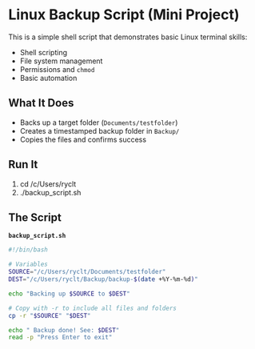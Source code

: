 # Linux Backup Script (Mini Project)

This is a simple shell script that demonstrates basic Linux terminal skills:  
- Shell scripting  
- File system management  
- Permissions and `chmod`  
- Basic automation

##  What It Does

- Backs up a target folder (`Documents/testfolder`)  
- Creates a timestamped backup folder in `Backup/`  
- Copies the files and confirms success

## Run It
1. cd /c/Users/ryclt
2. ./backup_script.sh
   
##  The Script

**`backup_script.sh`**

```bash
#!/bin/bash

# Variables
SOURCE="/c/Users/ryclt/Documents/testfolder"
DEST="/c/Users/ryclt/Backup/backup-$(date +%Y-%m-%d)"

echo "Backing up $SOURCE to $DEST"

# Copy with -r to include all files and folders
cp -r "$SOURCE" "$DEST"

echo " Backup done! See: $DEST"
read -p "Press Enter to exit"

